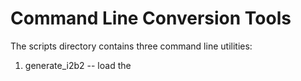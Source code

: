 # Command Line Conversion Tools

The scripts directory contains three command line utilities:

1) generate_i2b2 -- load the